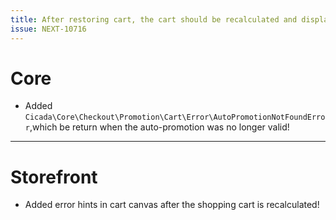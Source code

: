 ```yaml
---
title: After restoring cart, the cart should be recalculated and display hints.
issue: NEXT-10716
---
```

# Core
*  Added `Cicada\Core\Checkout\Promotion\Cart\Error\AutoPromotionNotFoundError`,which be return when the auto-promotion was no longer valid!
___
# Storefront
*  Added error hints in cart canvas after the shopping cart is recalculated!

